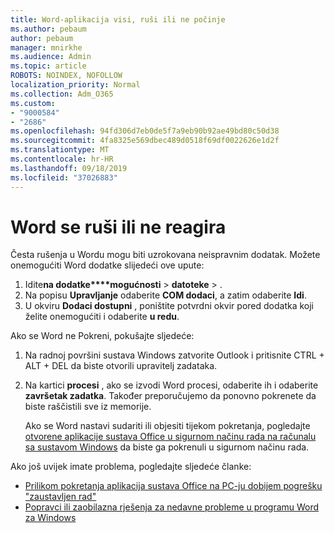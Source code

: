 ```yaml
---
title: Word-aplikacija visi, ruši ili ne počinje
ms.author: pebaum
author: pebaum
manager: mnirkhe
ms.audience: Admin
ms.topic: article
ROBOTS: NOINDEX, NOFOLLOW
localization_priority: Normal
ms.collection: Adm_O365
ms.custom:
- "9000584"
- "2686"
ms.openlocfilehash: 94fd306d7eb0de5f7a9eb90b92ae49bd80c50d38
ms.sourcegitcommit: 4fa8325e569dbec489d0518f69df0022626e1d2f
ms.translationtype: MT
ms.contentlocale: hr-HR
ms.lasthandoff: 09/18/2019
ms.locfileid: "37026883"
---
```

# <a name="word-crashes-or-doesnt-respond"></a>Word se ruši ili ne reagira

Česta rušenja u Wordu mogu biti uzrokovana neispravnim dodatak. Možete onemogućiti Word dodatke slijedeći ove upute:

1. Idite**na dodatke****mogućnosti** >  **datoteke** > .
2. Na popisu **Upravljanje** odaberite **COM dodaci**, a zatim odaberite **Idi**.
3. U okviru **Dodaci dostupni** , poništite potvrdni okvir pored dodatka koji želite onemogućiti i odaberite **u redu**.

Ako se Word ne Pokreni, pokušajte sljedeće:

1.   Na radnoj površini sustava Windows zatvorite Outlook i pritisnite CTRL + ALT + DEL da biste otvorili upravitelj zadataka. 
2. Na kartici **procesi** , ako se izvodi Word procesi, odaberite ih i odaberite **završetak zadatka**. Također preporučujemo da ponovno pokrenete da biste raščistili sve iz memorije.

    Ako se Word nastavi sudariti ili objesiti tijekom pokretanja, pogledajte [otvorene aplikacije sustava Office u sigurnom načinu rada na računalu sa sustavom Windows](https://support.office.com/en-us/article/Open-Office-apps-in-safe-mode-on-a-Windows-PC-dedf944a-5f4b-4afb-a453-528af4f7ac72) da biste ga pokrenuli u sigurnom načinu rada.

Ako još uvijek imate problema, pogledajte sljedeće članke: 
- [Prilikom pokretanja aplikacija sustava Office na PC-ju dobijem pogrešku "zaustavljen rad"](https://support.office.com/article/52bd7985-4e99-4a35-84c8-2d9b8301a2fa)
- [Popravci ili zaobilazna rješenja za nedavne probleme u programu Word za Windows](https://support.office.com/article/bf6bf17c-2807-4871-83ce-e337ae8f0b86)